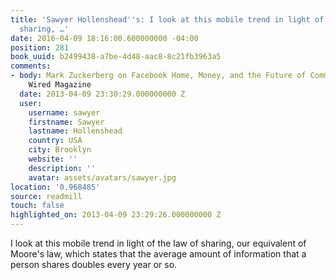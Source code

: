 ```yaml
---
title: 'Sawyer Hollenshead''s: I look at this mobile trend in light of the law of
  sharing, …'
date: 2016-04-09 18:16:00.600000000 -04:00
position: 281
book_uuid: b2499438-a7be-4d48-aac8-8c21fb3963a5
comments:
- body: Mark Zuckerberg on Facebook Home, Money, and the Future of Communication |
    Wired Magazine
  date: 2013-04-09 23:30:29.000000000 Z
  user:
    username: sawyer
    firstname: Sawyer
    lastname: Hollenshead
    country: USA
    city: Brooklyn
    website: ''
    description: ''
    avatar: assets/avatars/sawyer.jpg
location: '0.968485'
source: readmill
touch: false
highlighted_on: 2013-04-09 23:29:26.000000000 Z
---
```


I look at this mobile trend in light of the law of sharing, our equivalent of Moore's law, which states that the average amount of information that a person shares doubles every year or so.